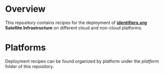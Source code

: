 # Overview
This repository contains recipes for the deployment of [__identifiers.org__](http://identifiers.org) **Satellite Infrastructure** on different cloud and non-cloud platforms.

# Platforms
Deployment recipes can be found organized by platform under the _platform_ folder of this repository.
